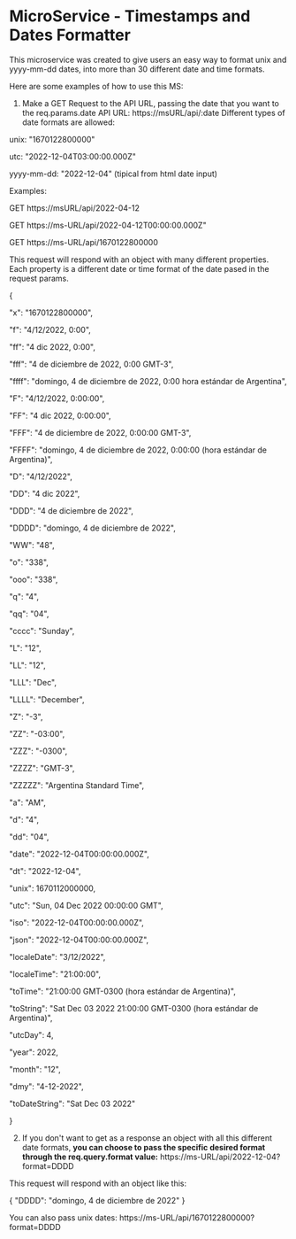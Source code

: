 # MicroService - Timestamps and Dates Formatter

This microservice was created to give users an easy way to format unix and yyyy-mm-dd dates, into more than 30 different date and time formats.

Here are some examples of how to use this MS:

1. Make a GET Request to the API URL, passing the date that you want to the req.params.date
   API URL: https://msURL/api/:date
   Different types of date formats are allowed:

unix: "1670122800000"

utc: "2022-12-04T03:00:00.000Z"

yyyy-mm-dd: "2022-12-04" (tipical from html date input)

Examples:

GET https://msURL/api/2022-04-12

GET https://ms-URL/api/2022-04-12T00:00:00.000Z"

GET https://ms-URL/api/1670122800000

This request will respond with an object with many different properties. Each property is a different date or time format of the date pased in the request params.

{

"x": "1670122800000",

"f": "4/12/2022, 0:00",

"ff": "4 dic 2022, 0:00",

"fff": "4 de diciembre de 2022, 0:00 GMT-3",

"ffff": "domingo, 4 de diciembre de 2022, 0:00 hora estándar de Argentina",

"F": "4/12/2022, 0:00:00",

"FF": "4 dic 2022, 0:00:00",

"FFF": "4 de diciembre de 2022, 0:00:00 GMT-3",

"FFFF": "domingo, 4 de diciembre de 2022, 0:00:00 (hora estándar de Argentina)",

"D": "4/12/2022",

"DD": "4 dic 2022",

"DDD": "4 de diciembre de 2022",

"DDDD": "domingo, 4 de diciembre de 2022",

"WW": "48",

"o": "338",

"ooo": "338",

"q": "4",

"qq": "04",

"cccc": "Sunday",

"L": "12",

"LL": "12",

"LLL": "Dec",

"LLLL": "December",

"Z": "-3",

"ZZ": "-03:00",

"ZZZ": "-0300",

"ZZZZ": "GMT-3",

"ZZZZZ": "Argentina Standard Time",

"a": "AM",

"d": "4",

"dd": "04",

"date": "2022-12-04T00:00:00.000Z",

"dt": "2022-12-04",

"unix": 1670112000000,

"utc": "Sun, 04 Dec 2022 00:00:00 GMT",

"iso": "2022-12-04T00:00:00.000Z",

"json": "2022-12-04T00:00:00.000Z",

"localeDate": "3/12/2022",

"localeTime": "21:00:00",

"toTime": "21:00:00 GMT-0300 (hora estándar de Argentina)",

"toString": "Sat Dec 03 2022 21:00:00 GMT-0300 (hora estándar de Argentina)",

"utcDay": 4,

"year": 2022,

"month": "12",

"dmy": "4-12-2022",

"toDateString": "Sat Dec 03 2022"

}

2. If you don't want to get as a response an object with all this different date formats, **you can choose to pass the specific desired format through the req.query.format value:** https://ms-URL/api/2022-12-04?format=DDDD

This request will respond with an object like this:

{
"DDDD": "domingo, 4 de diciembre de 2022"
}

You can also pass unix dates:
https://ms-URL/api/1670122800000?format=DDDD
